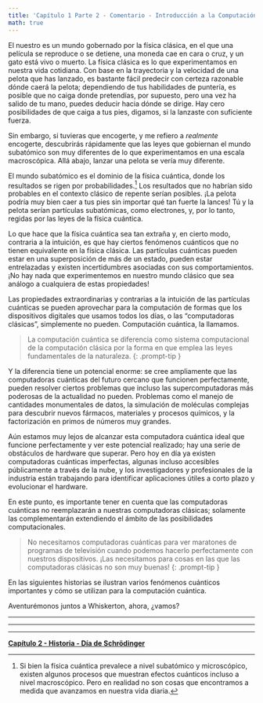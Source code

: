 ```yaml
---
title: 'Capítulo 1 Parte 2 - Comentario - Introducción a la Computación Cuántica'
math: true
---
```


El nuestro es un mundo gobernado por la física clásica, en el que una película se reproduce o se detiene, una moneda cae en cara o cruz, y un gato está vivo o muerto. La física clásica es lo que experimentamos en nuestra vida cotidiana. Con base en la trayectoria y la velocidad de una pelota que has lanzado, es bastante fácil predecir con certeza razonable dónde caerá la pelota; dependiendo de tus habilidades de puntería, es posible que no caiga donde pretendías, por supuesto, pero una vez ha salido de tu mano, puedes deducir hacia dónde se dirige. Hay cero posibilidades de que caiga a tus pies, digamos, si la lanzaste con suficiente fuerza.

Sin embargo, si tuvieras que encogerte, y me refiero a *realmente* encogerte, descubrirás rápidamente que las leyes que gobiernan el mundo subatómico son muy diferentes de lo que experimentamos en una escala macroscópica. Allá abajo, lanzar una pelota se vería muy diferente.

El mundo subatómico es el dominio de la física cuántica, donde los resultados se rigen por probabilidades.[^fn-nth-1] Los resultados que no habrían sido probables en el contexto clásico de repente serían posibles. ¡La pelota podría muy bien caer a tus pies sin importar qué tan fuerte la lances! Tú y la pelota serían partículas subatómicas, como electrones, y, por lo tanto, regidas por las leyes de la física cuántica.

[^fn-nth-1]: Si bien la física cuántica prevalece a nivel subatómico y microscópico, existen algunos procesos que muestran efectos cuánticos incluso a nivel macroscópico. Pero en realidad no son cosas que encontramos a medida que avanzamos en nuestra vida diaria.

Lo que hace que la física cuántica sea tan extraña y, en cierto modo, contraria a la intuición, es que hay ciertos fenómenos cuánticos que no tienen equivalente en la física clásica. Las partículas cuánticas pueden estar en una superposición de más de un estado, pueden estar entrelazadas y existen incertidumbres asociadas con sus comportamientos. ¡No hay nada que experimentemos en nuestro mundo clásico que sea análogo a cualquiera de estas propiedades!

Las propiedades extraordinarias y contrarias a la intuición de las partículas cuánticas se pueden aprovechar para la computación de formas que los dispositivos digitales que usamos todos los días, o las “computadoras clásicas”, simplemente no pueden. Computación cuántica, la llamamos. 

>La computación cuántica se diferencia como sistema computacional de la computación clásica por la forma en que emplea las leyes fundamentales de la naturaleza.
{: .prompt-tip }

Y la diferencia tiene un potencial enorme: se cree ampliamente que las computadoras cuánticas del futuro cercano que funcionen perfectamente, pueden resolver ciertos problemas que incluso las supercomputadoras más poderosas de la actualidad no pueden. Problemas como el manejo de cantidades monumentales de datos, la simulación de moléculas complejas para descubrir nuevos fármacos, materiales y procesos químicos, y la factorización en primos de números muy grandes.

Aún estamos muy lejos de alcanzar esta computadora cuántica ideal que funcione perfectamente y ver este potencial realizado; hay una serie de obstáculos de hardware que superar. Pero hoy en día ya existen computadoras cuánticas imperfectas, algunas incluso accesibles públicamente a través de la nube, y los investigadores y profesionales de la industria están trabajando para identificar aplicaciones útiles a corto plazo y evolucionar el hardware.

En este punto, es importante tener en cuenta que las computadoras cuánticas no reemplazarán a nuestras computadoras clásicas; solamente las complementarán extendiendo el ámbito de las posibilidades computacionales. 

>No necesitamos computadoras cuánticas para ver maratones de programas de televisión cuando podemos hacerlo perfectamente con nuestros dispositivos. ¡Las necesitamos para cosas en las que las computadoras clásicas no son muy buenas!
{: .prompt-tip }


En las siguientes historias se ilustran varios fenómenos cuánticos importantes y cómo se utilizan para la computación cuántica.

Aventurémonos juntos a Whiskerton, ahora, ¿vamos?

_____________________________


_____________________________


_____________________________



**[Capítulo 2 - Historia - Día de Schrödinger](https://quantum-kittens-es.github.io/posts/CHAPTER-2-Story-Schr%C3%B6dinger-Day/)**

